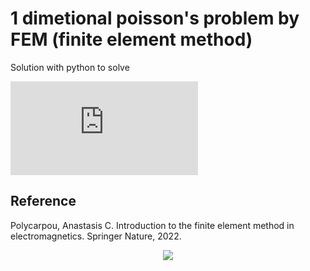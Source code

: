 # 1 dimetional poisson's problem by FEM (finite element method)

Solution with python to solve

![Poisson`s equation](https://latex.codecogs.com/gif.latex?x%5E%7Ba%7D)

## Reference
Polycarpou, Anastasis C. Introduction to the finite element method in electromagnetics. Springer Nature, 2022.


<div align="center">
	<img src="https://img.shields.io/badge/Python-3776AB?style=flat&logo=Java&logoColor=white"/>
</div>
